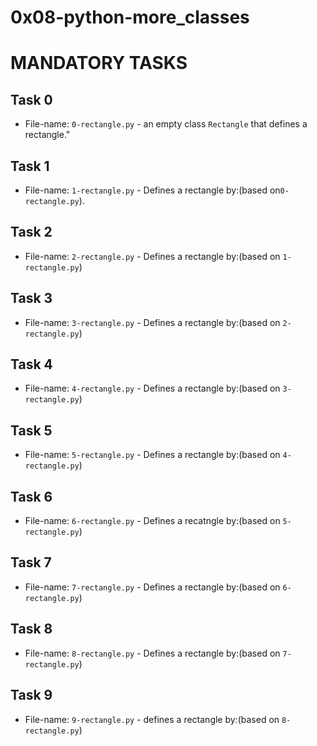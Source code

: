 # 0x08-python-more_classes

# MANDATORY TASKS

## Task 0
* File-name: `0-rectangle.py` - an empty class ```Rectangle``` that defines a rectangle."

## Task 1
* File-name: `1-rectangle.py` - Defines a rectangle by:(based on`0-rectangle.py`).

## Task 2
* File-name: `2-rectangle.py` - Defines a rectangle by:(based on `1-rectangle.py`)

## Task 3
* File-name: `3-rectangle.py` - Defines a rectangle by:(based on `2-rectangle.py`)

## Task 4
* File-name: `4-rectangle.py` - Defines a rectangle by:(based on `3-rectangle.py`)

## Task 5
* File-name: `5-rectangle.py` - Defines a rectangle by:(based on `4-rectangle.py`)

## Task 6
* File-name: `6-rectangle.py` - Defines a recatngle by:(based on `5-rectangle.py`)

## Task 7
* File-name: `7-rectangle.py` - Defines a rectangle by:(based on `6-rectangle.py`)

## Task 8
* File-name: `8-rectangle.py` - Defines a rectangle by:(based on `7-rectangle.py`)

## Task 9
* File-name: `9-rectangle.py` - defines a rectangle by:(based on `8-rectangle.py`)

